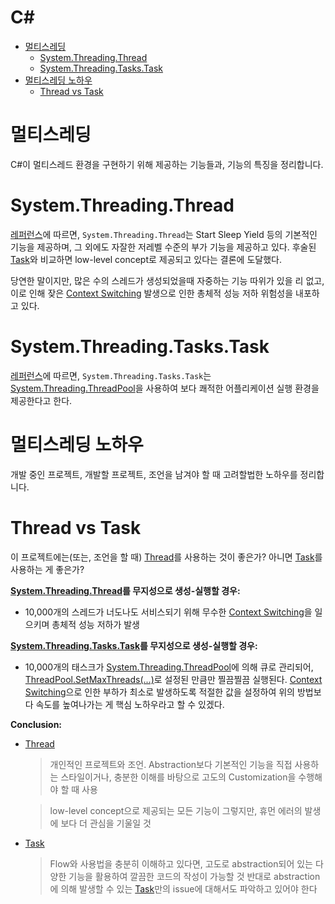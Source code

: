 # C#

- [멀티스레딩](#멀티스레딩)
  - [System.Threading.Thread](#SystemThreadingThread)
  - [System.Threading.Tasks.Task](#SystemThreadingTasksTask)
- [멀티스레딩 노하우](#멀티스레딩-노하우)
  - [Thread vs Task](#Thread-vs-Task)

# 멀티스레딩

C#이 멀티스레드 환경을 구현하기 위해 제공하는 기능들과, 기능의 특징을 정리합니다.

# System.Threading.Thread

[레퍼런스](https://docs.microsoft.com/ko-kr/dotnet/api/system.threading.thread?view=net-5.0)에 따르면, `System.Threading.Thread`는 Start Sleep Yield 등의 기본적인 기능을 제공하며, 그 외에도 자잘한 저레벨 수준의 부가 기능을 제공하고 있다. 후술된 [Task](#SystemThreadingTasksTask)와 비교하면 low-level concept로 제공되고 있다는 결론에 도달했다.

당연한 말이지만, 많은 수의 스레드가 생성되었을때 자중하는 기능 따위가 있을 리 없고, 이로 인해 잦은 [Context Switching](#Context-Switching) 발생으로 인한 총체적 성능 저하 위험성을 내포하고 있다.

# System.Threading.Tasks.Task

[레퍼런스](https://docs.microsoft.com/ko-kr/dotnet/api/system.threading.tasks.task?view=net-5.0)에 따르면, `System.Threading.Tasks.Task`는 [System.Threading.ThreadPool](#SystemThreadingThreadPool)을 사용하여 보다 쾌적한 어플리케이션 실행 환경을 제공한다고 한다.

# 멀티스레딩 노하우

개발 중인 프로젝트, 개발할 프로젝트, 조언을 남겨야 할 때 고려할법한 노하우를 정리합니다.

# Thread vs Task

이 프로젝트에는(또는, 조언을 할 때) [Thread](#SystemThreadingThread)를 사용하는 것이 좋은가? 아니면 [Task](#SystemThreadingTasksTask)를 사용하는 게 좋은가?

**[System.Threading.Thread](#System.Threading.Thread)를 무지성으로 생성-실행할 경우:**
 - 10,000개의 스레드가 너도나도 서비스되기 위해 무수한 [Context Switching](#Context-Switching)을 일으키며 총체적 성능 저하가 발생

**[System.Threading.Tasks.Task](#SystemThreadingTasksTask)를 무지성으로 생성-실행할 경우:**
 - 10,000개의 태스크가 [System.Threading.ThreadPool](#SystemThreadingThreadPool)에 의해 큐로 관리되어, [ThreadPool.SetMaxThreads(...)](https://docs.microsoft.com/ko-kr/dotnet/api/system.threading.threadpool.setmaxthreads?view=net-5.0)로 설정된 만큼만 찔끔찔끔 실행된다. [Context Switching](#Context-Switching)으로 인한 부하가 최소로 발생하도록 적절한 값을 설정하여 위의 방법보다 속도를 높여나가는 게 핵심 노하우라고 할 수 있겠다.

**Conclusion:**

- [Thread](#SystemThreadingThread)
 
   > 개인적인 프로젝트와 조언. Abstraction보다 기본적인 기능을 직접 사용하는 스타일이거나, 충분한 이해를 바탕으로 고도의 Customization을 수행해야 할 때 사용
   
   > low-level concept으로 제공되는 모든 기능이 그렇지만, 휴먼 에러의 발생에 보다 더 관심을 기울일 것 
   
- [Task](#SystemThreadingTasksTask)
 
   > Flow와 사용법을 충분히 이해하고 있다면, 고도로 abstraction되어 있는 다양한 기능을 활용하여 깔끔한 코드의 작성이 가능할 것
   > 반대로 abstraction에 의해 발생할 수 있는 [Task](#SystemThreadingTasksTask)만의 issue에 대해서도 파악하고 있어야 한다
 
 
